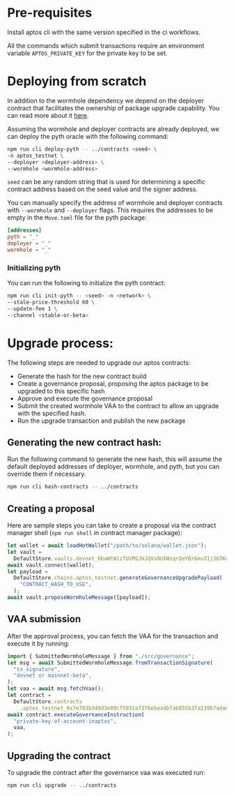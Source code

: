 # Pre-requisites

Install aptos cli with the same version specified in the ci workflows.

All the commands which submit transactions require an environment variable `APTOS_PRIVATE_KEY` for the private key to be set.

# Deploying from scratch

In addition to the wormhole dependency we depend on the deployer contract that facilitates the ownership of package upgrade
capability. You can read more about it [here](https://github.com/wormhole-foundation/wormhole/blob/5255e933d68629f0643207b0f9d3fa797af5cbf7/aptos/deployer/sources/deployer.move).

Assuming the wormhole and deployer contracts are already deployed, we can deploy the pyth oracle with the following command:

```bash
npm run cli deploy-pyth -- ../contracts <seed> \
-n aptos_testnet \
--deployer <deployer-address> \
--wormhole <wormhole-address>
```

`seed` can be any random string that is used for determining a specific contract address based on the seed value and the signer address.

You can manually specify the address of wormhole and deployer contracts with `--wormhole` and `--deployer` flags.
This requires the addresses to be empty in the `Move.toml` file for the pyth package:

```toml
[addresses]
pyth = "_"
deployer = "_"
wormhole = "_"
```

### Initializing pyth

You can run the following to initialize the pyth contract:

```bash
npm run cli init-pyth -- <seed> -n <network> \
--stale-price-threshold 60 \
--update-fee 1 \
--channel <stable-or-beta>
```

# Upgrade process:

The following steps are needed to upgrade our aptos contracts:

- Generate the hash for the new contract build
- Create a governance proposal, proposing the aptos package to be upgraded to this specific hash
- Approve and execute the governance proposal
- Submit the created wormhole VAA to the contract to allow an upgrade with the specified hash.
- Run the upgrade transaction and publish the new package

## Generating the new contract hash:

Run the following command to generate the new hash, this will assume the default deployed addresses of deployer, wormhole, and pyth, but you can override them if necessary.

```bash
npm run cli hash-contracts -- ../contracts
```

## Creating a proposal

Here are sample steps you can take to create a proposal via the contract manager shell (`npm run shell` in contract manager package):

```js
let wallet = await loadHotWallet("/path/to/solana/wallet.json");
let vault =
  DefaultStore.vaults.devnet_6baWtW1zTUVMSJHJQVxDUXWzqrQeYBr6mu31j3bTKwY3;
await vault.connect(wallet);
let payload =
  DefaultStore.chains.aptos_testnet.generateGovernanceUpgradePayload(
    "CONTRACT_HASH_TO_USE",
  );
await vault.proposeWormholeMessage([payload]);
```

## VAA submission

After the approval process, you can fetch the VAA for the transaction and execute it by running:

```js
import { SubmittedWormholeMessage } from "./src/governance";
let msg = await SubmittedWormholeMessage.fromTransactionSignature(
  "tx_signature",
  "devnet or mainnet-beta",
);
let vaa = await msg.fetchVaa();
let contract =
  DefaultStore.contracts
    .aptos_testnet_0x7e783b349d3e89cf5931af376ebeadbfab855b3fa239b7ada8f5a92fbea6b387;
await contract.executeGovernanceInstruction(
  "private-key-of-account-inaptos",
  vaa,
);
```

## Upgrading the contract

To upgrade the contract after the governance vaa was executed run:

```bash
npm run cli upgrade -- ../contracts
```
